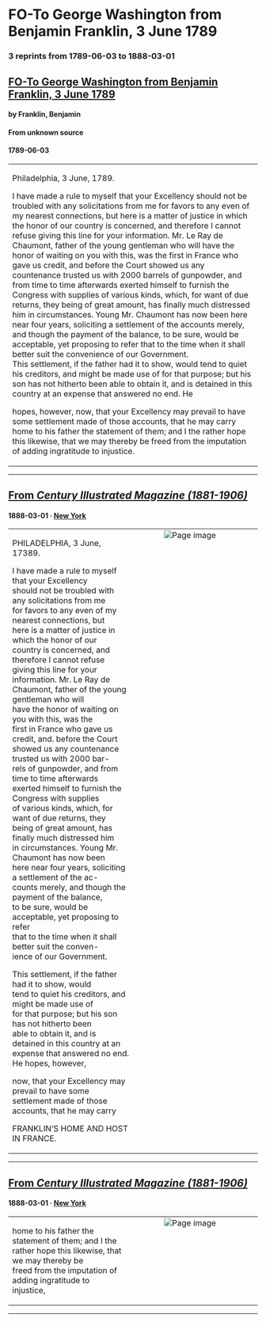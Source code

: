
# FO-To George Washington from Benjamin Franklin, 3 June 1789

### 3 reprints from 1789-06-03 to 1888-03-01

## [FO-To George Washington from Benjamin Franklin, 3 June 1789](https://founders.archives.gov/documents/Washington/05-02-02-0320)

#### by Franklin, Benjamin

#### From unknown source

#### 1789-06-03

<table style="width: 100%;"><tr><td style="width: 50%">

Philadelphia, 3 June, 1789.  
  
I have made a rule to myself that your Excellency should not be troubled with any solicitations from me for favors to any even of my nearest connections, but here is a matter of justice in which the honor of our country is concerned, and therefore I cannot refuse giving this line for your information. Mr. Le Ray de Chaumont, father of the young gentleman who will have the honor of waiting on you with this, was the first in France who gave us credit, and before the Court showed us any countenance trusted us with 2000 barrels of gunpowder, and from time to time afterwards exerted himself to furnish the Congress with supplies of various kinds, which, for want of due returns, they being of great amount, has finally much distressed him in circumstances. Young Mr. Chaumont has now been here near four years, soliciting a settlement of the accounts merely, and though the payment of the balance, to be sure, would be acceptable, yet proposing to refer that to the time when it shall better suit the convenience of our Government.  
This settlement, if the father had it to show, would tend to quiet his creditors, and might be made use of for that purpose; but his son has not hitherto been able to obtain it, and is detained in this country at an expense that answered no end. He  
  
hopes, however, now, that your Excellency may prevail to have some settlement made of those accounts, that he may carry home to his father the statement of them; and I the rather hope this likewise, that we may thereby be freed from the imputation of adding ingratitude to injustice.  

</td></tr></table>

---

## [From _Century Illustrated Magazine (1881-1906)_](https://archive.org/details/sim_century-illustrated-monthly-magazine_1888-03_35_5/page/n97/mode/1up?view=theater)

#### 1888-03-01 &middot; [New York](http://dbpedia.org/resource/New_York_City)

<table style="width: 100%;"><tr><td style="width: 50%">

  
PHILADELPHIA, 3 June, 17389.  
  
I have made a rule to myself that your Excellency  
should not be troubled with any solicitations from me  
for favors to any even of my nearest connections, but  
here is a matter of justice in which the honor of our  
country is concerned, and therefore I cannot refuse  
giving this line for your information. Mr. Le Ray de  
Chaumont, father of the young gentleman who will  
have the honor of waiting on you with this, was the  
first in France who gave us credit, and. before the Court  
showed us any countenance trusted us with 2000 bar-  
rels of gunpowder, and from time to time afterwards  
exerted himself to furnish the Congress with supplies  
of various kinds, which, for want of due returns, they  
being of great amount, has finally much distressed him  
in circumstances. Young Mr. Chaumont has now been  
here near four years, soliciting a settlement of the ac-  
counts merely, and though the payment of the balance,  
to be sure, would be acceptable, yet proposing to refer  
that to the time when it shall better suit the conven-  
ience of our Government.  
  
This settlement, if the father had it to show, would  
tend to quiet his creditors, and might be made use of  
for that purpose; but his son has not hitherto been  
able to obtain it, and is detained in this country at an  
expense that answered no end. He hopes, however,  
  
now, that your Excellency may prevail to have some  
settlement made of those accounts, that he may carry  
  
  
  
FRANKLIN’S HOME AND HOST IN FRANCE.
</td><td style="width: 50%; max-height: 75%; margin: auto; display: block;">
<img alt="Page image" src="https://iiif.archive.org/iiif/sim_century-illustrated-monthly-magazine_1888-03_35_5&#0036;97/pct:18.480000,10.290948,60.800000,79.714440/,600/0/default.jpg"/>
</td>
</tr></table>

---

## [From _Century Illustrated Magazine (1881-1906)_](https://archive.org/details/sim_century-illustrated-monthly-magazine_1888-03_35_5/page/n97/mode/1up?view=theater)

#### 1888-03-01 &middot; [New York](http://dbpedia.org/resource/New_York_City)

<table style="width: 100%;"><tr><td style="width: 50%">

  
  
home to his father the statement of them; and I the  
rather hope this likewise, that we may thereby be  
freed from the imputation of adding ingratitude to  
injustice,
</td><td style="width: 50%; max-height: 75%; margin: auto; display: block;">
<img alt="Page image" src="https://iiif.archive.org/iiif/sim_century-illustrated-monthly-magazine_1888-03_35_5&#0036;97/pct:56.000000,12.553879,35.600000,3.960129/600,/0/default.jpg"/>
</td>
</tr></table>

---

